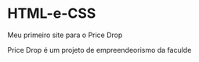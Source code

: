 # HTML-e-CSS
Meu primeiro site para o Price Drop

Price Drop é um projeto de empreendeorismo da faculde
